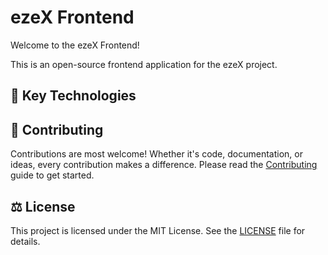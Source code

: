 # ezeX Frontend

Welcome to the ezeX Frontend!

This is an open-source frontend application for the ezeX project.

## 🧩 Key Technologies

<TODO>

## 🤝 Contributing

Contributions are most welcome!
Whether it's code, documentation, or ideas, every contribution makes a difference.
Please read the [Contributing](CONTRIBUTING.md) guide to get started.

## ⚖️ License

This project is licensed under the MIT License. See the [LICENSE](./LICENSE) file for details.
